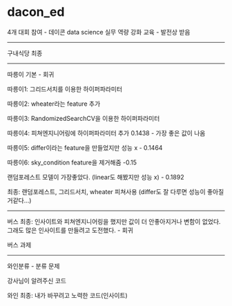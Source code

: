# dacon_ed

4개 대회 참여 - 데이콘 data science 실무 역량 강화 교육 - 발전상 받음

-------------------------------------------------------------------------------

구내식당 최종

-------------------------------------------------------------------------------

따릉이 기본 - 회귀

따릉이1: 그리드서치를 이용한 하이퍼파라미터

따릉이2: wheater라는 feature 추가

따릉이3: RandomizedSearchCV을 이용한 하이퍼파라미터

따릉이4: 피쳐엔지니어링에 하이퍼파라미터 추가 0.1438 - 가장 좋은 값이 나옴

따릉이5: differ이라는 feature을 만들었지만 성능 x - 0.1464

따릉이6: sky_condition feature을 제거해줌 -0.15

랜덤포레스트 모델이 가장좋았다. (linear도 해봤지만 성능 x) - 0.1892

최종: 랜덤포레스트, 그리드서치, wheater 피쳐사용 (differ도 잘 다루면 성능이 좋아질거같다...)

------------------------------------------------------------------------------

버스 최종: 인사이트와 피쳐엔지니어링을 했지만 값이 더 안좋아지거나 변함이 없었다.  
  그래도 많은 인사이트를 만들려고 도전했다. - 회귀
  
버스 과제

-----------------------------------------------------------------------------

와인분류 - 분류 문제

강사님이 알려주신 코드

와인 최종: 내가 바꾸려고 노력한 코드(인사이트)


